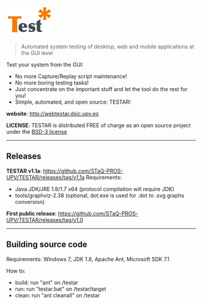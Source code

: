 # ![logo](/resources/logos/TESTAR.png)
>Automated system testing of desktop, web and mobile applications at the GUI level

Test your system from the GUI:

* No more Capture/Replay script maintenance!
* No more boring testing tasks!
* Just concentrate on the important stuff and let the tool do the rest for you!
* Simple, automated, and open source: TESTAR!

**website**: http://webtestar.dsic.upv.es

**LICENSE**: TESTAR is distributed FREE of charge as an open source project under the [BSD-3 license](http://opensource.org/licenses/BSD-3-Clause)

<hr>

## Releases

**TESTAR v1.1a**: https://github.com/STaQ-PROS-UPV/TESTAR/releases/tag/v1.1a
Requirements:
* Java JDK/JRE 1.8/1.7 x64 (protocol compilation will require JDK)
* tools/graphviz-2.38 (optional, dot.exe is used for .dot to .svg graphs conversion)

**First public release**: https://github.com/STaQ-PROS-UPV/TESTAR/releases/tag/v1.0

<hr>

## Building source code

Requirements: Windows 7, JDK 1.8, Apache Ant, Microsoft SDK 7.1

How to:
* build: run "ant" on /testar
* run: run "testar.bat" on /testar/target
* clean: run "ant cleanall" on /testar
